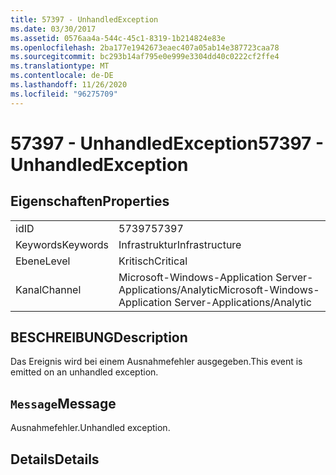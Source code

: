```yaml
---
title: 57397 - UnhandledException
ms.date: 03/30/2017
ms.assetid: 0576aa4a-544c-45c1-8319-1b214824e83e
ms.openlocfilehash: 2ba177e1942673eaec407a05ab14e387723caa78
ms.sourcegitcommit: bc293b14af795e0e999e3304dd40c0222cf2ffe4
ms.translationtype: MT
ms.contentlocale: de-DE
ms.lasthandoff: 11/26/2020
ms.locfileid: "96275709"
---
```

# <a name="57397---unhandledexception"></a><span data-ttu-id="a30fe-102">57397 - UnhandledException</span><span class="sxs-lookup"><span data-stu-id="a30fe-102">57397 - UnhandledException</span></span>

## <a name="properties"></a><span data-ttu-id="a30fe-103">Eigenschaften</span><span class="sxs-lookup"><span data-stu-id="a30fe-103">Properties</span></span>  
  
|||  
|-|-|  
|<span data-ttu-id="a30fe-104">id</span><span class="sxs-lookup"><span data-stu-id="a30fe-104">ID</span></span>|<span data-ttu-id="a30fe-105">57397</span><span class="sxs-lookup"><span data-stu-id="a30fe-105">57397</span></span>|  
|<span data-ttu-id="a30fe-106">Keywords</span><span class="sxs-lookup"><span data-stu-id="a30fe-106">Keywords</span></span>|<span data-ttu-id="a30fe-107">Infrastruktur</span><span class="sxs-lookup"><span data-stu-id="a30fe-107">Infrastructure</span></span>|  
|<span data-ttu-id="a30fe-108">Ebene</span><span class="sxs-lookup"><span data-stu-id="a30fe-108">Level</span></span>|<span data-ttu-id="a30fe-109">Kritisch</span><span class="sxs-lookup"><span data-stu-id="a30fe-109">Critical</span></span>|  
|<span data-ttu-id="a30fe-110">Kanal</span><span class="sxs-lookup"><span data-stu-id="a30fe-110">Channel</span></span>|<span data-ttu-id="a30fe-111">Microsoft-Windows-Application Server-Applications/Analytic</span><span class="sxs-lookup"><span data-stu-id="a30fe-111">Microsoft-Windows-Application Server-Applications/Analytic</span></span>|  
  
## <a name="description"></a><span data-ttu-id="a30fe-112">BESCHREIBUNG</span><span class="sxs-lookup"><span data-stu-id="a30fe-112">Description</span></span>  

 <span data-ttu-id="a30fe-113">Das Ereignis wird bei einem Ausnahmefehler ausgegeben.</span><span class="sxs-lookup"><span data-stu-id="a30fe-113">This event is emitted on an unhandled exception.</span></span>  
  
## <a name="message"></a><span data-ttu-id="a30fe-114">`Message`</span><span class="sxs-lookup"><span data-stu-id="a30fe-114">Message</span></span>  

 <span data-ttu-id="a30fe-115">Ausnahmefehler.</span><span class="sxs-lookup"><span data-stu-id="a30fe-115">Unhandled exception.</span></span>  
  
## <a name="details"></a><span data-ttu-id="a30fe-116">Details</span><span class="sxs-lookup"><span data-stu-id="a30fe-116">Details</span></span>
